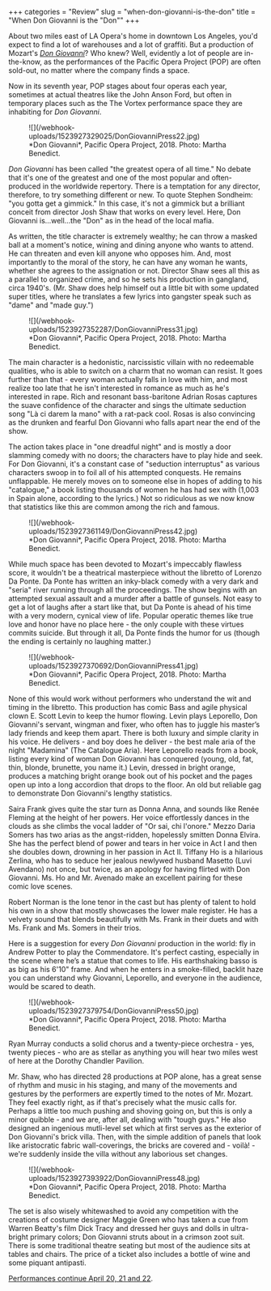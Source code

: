 +++
categories = "Review"
slug = "when-don-giovanni-is-the-don"
title = "When Don Giovanni is the &quot;Don&quot;"
+++

About two miles east of LA Opera's home in downtown Los Angeles, you'd expect to find a lot of warehouses and a lot of graffiti. But a production of Mozart's [*Don Giovanni*](https://www.pacificoperaproject.com/dongiovanni)? Who knew? Well, evidently a lot of people are in-the-know, as the performances of the Pacific Opera Project (POP) are often sold-out, no matter where the company finds a space.

Now in its seventh year, POP stages about four operas each year, sometimes at actual theatres like the John Anson Ford, but often in temporary places such as the The Vortex performance space they are inhabiting for *Don Giovanni*.

<figure data-type="image">
![](/webhook-uploads/1523927329025/DonGiovanniPress22.jpg)
<figcaption>*Don Giovanni*, Pacific Opera Project, 2018. Photo: Martha Benedict.</figcaption>
</figure>

*Don Giovanni* has been called "the greatest opera of all time." No debate that it's one of the greatest and one of the most popular and often-produced in the worldwide repertory. There is a temptation for any director, therefore, to try something different or new. To quote Stephen Sondheim: "you gotta get a gimmick." In this case, it's not a gimmick but a brilliant conceit from director Josh Shaw that works on every level. Here, Don Giovanni is…well…the "Don" as in the head of the local mafia.

As written, the title character is extremely wealthy; he can throw a masked ball at a moment's notice, wining and dining anyone who wants to attend. He can threaten and even kill anyone who opposes him. And, most importantly to the moral of the story, he can have any woman he wants, whether she agrees to the assignation or not. Director Shaw sees all this as a parallel to organized crime, and so he sets his production in gangland, circa 1940's. (Mr. Shaw does help himself out a little bit with some updated super titles, where he translates a few lyrics into gangster speak such as "dame" and "made guy.")

<figure data-type="image">
![](/webhook-uploads/1523927352287/DonGiovanniPress31.jpg)
<figcaption>*Don Giovanni*, Pacific Opera Project, 2018. Photo: Martha Benedict.</figcaption>
</figure>

The main character is a hedonistic, narcissistic villain with no redeemable qualities, who is able to switch on a charm that no woman can resist. It goes further than that - every woman actually falls in love with him, and most realize too late that he isn't interested in romance as much as he's interested in rape. Rich and resonant bass-baritone Adrian Rosas captures the suave confidence of the character and sings the ultimate seduction song "Là ci darem la mano" with a rat-pack cool. Rosas is also convincing as the drunken and fearful Don Giovanni who falls apart near the end of the show.

The action takes place in "one dreadful night" and is mostly a door slamming comedy with no doors; the characters have to play hide and seek. For Don Giovanni, it's a constant case of "seduction interruptus" as various characters swoop in to foil all of his attempted conquests. He remains unflappable. He merely moves on to someone else in hopes of adding to his "catalogue," a book listing thousands of women he has had sex with (1,003 in Spain alone, according to the lyrics.) Not so ridiculous as we now know that statistics like this are common among the rich and famous.

<figure data-type="image">
![](/webhook-uploads/1523927361149/DonGiovanniPress42.jpg)
<figcaption>*Don Giovanni*, Pacific Opera Project, 2018. Photo: Martha Benedict.</figcaption>
</figure>

While much space has been devoted to Mozart's impeccably flawless score, it wouldn't be a theatrical masterpiece without the libretto of Lorenzo Da Ponte. Da Ponte has written an inky-black comedy with a very dark and "seria" river running through all the proceedings. The show begins with an attempted sexual assault and a murder after a battle of gunsels. Not easy to get a lot of laughs after a start like that, but Da Ponte is ahead of his time with a very modern, cynical view of life. Popular operatic themes like true love and honor have no place here - the only couple with these virtues commits suicide. But through it all, Da Ponte finds the humor for us (though the ending is certainly no laughing matter.)  

<figure data-type="image">
![](/webhook-uploads/1523927370692/DonGiovanniPress41.jpg)
<figcaption>*Don Giovanni*, Pacific Opera Project, 2018. Photo: Martha Benedict.</figcaption>
</figure>

None of this would work without performers who understand the wit and timing in the libretto. This production has comic Bass and agile physical clown E. Scott Levin to keep the humor flowing. Levin plays Leporello, Don Giovanni's servant, wingman and fixer, who often has to juggle his master’s lady friends and keep them apart. There is both luxury and simple clarity in his voice. He delivers - and boy does he deliver - the best male aria of the night "Madamina" (The Catalogue Aria). Here Leporello reads from a book, listing every kind of woman Don Giovanni has conquered (young, old, fat, thin, blonde, brunette, you name it.) Levin, dressed in bright orange, produces a matching bright orange book out of his pocket and the pages open up into a long accordion that drops to the floor. An old but reliable gag to demonstrate Don Giovanni's lengthy statistics.

Saira Frank gives quite the star turn as Donna Anna, and sounds like Renée Fleming at the height of her powers. Her voice effortlessly dances in the clouds as she climbs the vocal ladder of "Or sai, chi l'onore."
Mezzo Daria Somers has two arias as the angst-ridden, hopelessly smitten Donna Elvira. She has the perfect blend of power and tears in her voice in Act I and then she doubles down, drowning in her passion in Act II.
Tiffany Ho is a hilarious Zerlina, who has to seduce her jealous newlywed husband Masetto (Luvi Avendano) not once, but twice, as an apology for having flirted with Don Giovanni. Ms. Ho and Mr. Avenado make an excellent pairing for these comic love scenes.

Robert Norman is the lone tenor in the cast but has plenty of talent to hold his own in a show that mostly showcases the lower male register. He has a velvety sound that blends beautifully with Ms. Frank in their duets and with Ms. Frank and Ms. Somers in their trios.

Here is a suggestion for every *Don Giovanni* production in the world: fly in Andrew Potter to play the Commendatore. It's perfect casting, especially in the scene where he’s a statue that comes to life. His earthshaking basso is as big as his 6'10" frame. And when he enters in a smoke-filled, backlit haze you can understand why Giovanni, Leporello, and everyone in the audience, would be scared to death.

<figure data-type="image">
![](/webhook-uploads/1523927379754/DonGiovanniPress50.jpg)
<figcaption>*Don Giovanni*, Pacific Opera Project, 2018. Photo: Martha Benedict.</figcaption>
</figure>

Ryan Murray conducts a solid chorus and a twenty-piece orchestra - yes, twenty pieces - who are as stellar as anything you will hear two miles west of here at the Dorothy Chandler Pavilion.

Mr. Shaw, who has directed 28 productions at POP alone, has a great sense of rhythm and music in his staging, and many of the movements and gestures by the performers are expertly timed to the notes of Mr. Mozart. They feel exactly right, as if that's precisely what the music calls for. Perhaps a little too much pushing and shoving going on, but this is only a minor quibble - and we are, after all, dealing with "tough guys." He also designed an ingenious mutli-level set which at first serves as the exterior of Don Giovanni's brick villa. Then, with the simple addition of panels that look like aristocratic fabric wall-coverings, the bricks are covered and - voilà! - we're suddenly inside the villa without any laborious set changes.

<figure data-type="image">
![](/webhook-uploads/1523927393922/DonGiovanniPress48.jpg)
<figcaption>*Don Giovanni*, Pacific Opera Project, 2018. Photo: Martha Benedict.</figcaption>
</figure>

The set is also wisely whitewashed to avoid any competition with the creations of costume designer Maggie Green who has taken a cue from Warren Beatty's film Dick Tracy and dressed her guys and dolls in ultra-bright primary colors; Don Giovanni struts about in a crimson zoot suit.
There is some traditional theatre seating but most of the audience sits at tables and chairs. The price of a ticket also includes a bottle of wine and some piquant antipasti.

[Performances continue April 20, 21 and 22](https://www.pacificoperaproject.com/dongiovanni).
